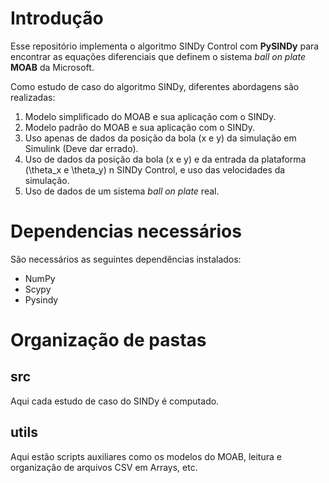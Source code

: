 # Introdução

Esse repositório implementa o algoritmo SINDy Control com **PySINDy** para encontrar as equações diferenciais que definem o sistema _ball on plate_ **MOAB** da Microsoft.

Como estudo de caso do algoritmo SINDy, diferentes abordagens são realizadas:

1. Modelo simplificado do MOAB e sua aplicação com o SINDy.
2. Modelo padrão do MOAB e sua aplicação com o SINDy.
3. Uso apenas de dados da posição da bola (x e y) da simulação em Simulink (Deve dar errado).
4. Uso de dados da posição da bola (x e y) e da entrada da plataforma (\theta_x e \theta_y) n SINDy Control, e uso das velocidades da simulação.
5. Uso de dados de um sistema _ball on plate_ real.

# Dependencias necessários

São necessários as seguintes dependências instalados:

- NumPy
- Scypy
- Pysindy

# Organização de pastas

## src

Aqui cada estudo de caso do SINDy é computado.

## utils

Aqui estão scripts auxiliares como os modelos do MOAB, leitura e organização de arquivos CSV em Arrays, etc.
